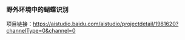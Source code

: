 ### 野外环境中的蝴蝶识别
项目链接：https://aistudio.baidu.com/aistudio/projectdetail/1981620?channelType=0&channel=0
